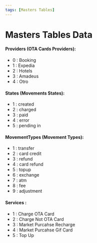 ```yaml
---
tags: [Masters Tables]
---
```


# Masters Tables Data

#### Providers (OTA Cards Providers): 
- 0 : Booking
- 1 : Expedia
- 2 : Hotels
- 3 : Amadeus
- 4 : Otro

#### States (Movements States):
- 1 : created
- 2 : charged 
- 3 : paid
- 4 : error
- 5 : pending in

#### MovementTypes (Movement Types): 
- 1 : transfer
- 2 : card credit
- 3 : refund
- 4 : card refund
- 5 : topup
- 6 : exchange
- 7 : atm
- 8 : fee
- 9 : adjustment

#### Services : 
- 1 : Charge OTA Card
- 2 : Charge Not OTA Card
- 3 : Market Purcahse Recharge
- 4 : Market Purcahse Gif Card
- 5 : Top Up
